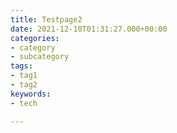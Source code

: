 ```yaml
---
title: Testpage2
date: 2021-12-10T01:31:27.000+00:00
categories:
- category
- subcategory
tags:
- tag1
- tag2
keywords:
- tech

---
```

<!--more-->